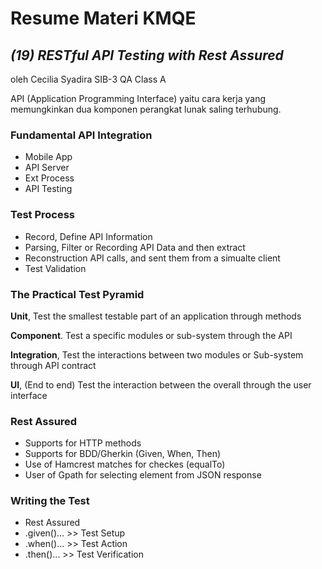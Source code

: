 # Resume Materi KMQE

## _(19) RESTful API Testing with Rest Assured_
oleh Cecilia Syadira SIB-3 QA Class A

API (Application Programming Interface) yaitu cara kerja yang memungkinkan dua komponen perangkat lunak saling terhubung.

### Fundamental API Integration
- Mobile App
- API Server
- Ext Process
- API Testing

### Test Process
- Record, Define API Information
- Parsing, Filter or Recording API Data and then extract
- Reconstruction API calls, and sent them from a simualte client
- Test Validation

### The Practical Test Pyramid
**Unit**, Test the smallest testable part of an application through methods

**Component**. Test a specific modules or sub-system through the API

**Integration**, Test the interactions between two modules or Sub-system through API contract

**UI**, (End to end) Test the interaction between the overall through the user interface

### Rest Assured
- Supports for HTTP methods
- Supports for BDD/Gherkin (Given, When, Then)
- Use of Hamcrest matches for checkes (equalTo)
- User of Gpath for selecting element from JSON response

### Writing the Test
- Rest Assured
- .given()... >> Test Setup
- .when()... >> Test Action
- .then()... >> Test Verification


